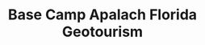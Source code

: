 ---
title: "Base Camp Apalach Florida Geotourism"
url: /apalachicola/base-camp-apalach-florida-geotourism/
shop: books
---